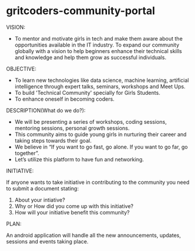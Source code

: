# gritcoders-community-portal

VISION:
- To mentor and motivate girls in tech and make them aware about the opportunities available in the IT industry. To expand our community globally with a vision to     help beginners enhance their technical skills and knowledge and help them grow as successful individuals. 


OBJECTIVE:
- To learn new technologies like data science, machine learning, artificial intelligence through expert talks, seminars, workshops and Meet Ups.
- To build 'Technical Community' specially for Girls Students.
- To enhance oneself in becoming coders.

DESCRIPTION(What do we do?):
- We will be presenting a series of workshops, coding sessions, mentoring sessions, personal growth sessions.
- This community aims to guide young girls in nurturing their career and taking steps towards their goal. 
- We believe in “If you want to go fast, go alone. If you want to go far, go together”.
- Let’s utilize this platform to have fun and networking.

INITIATIVE:

If anyone wants to take initiative in contributing to the community you need to submit a document stating:
1) About your intiative?
2) Why or How did you come up with this initiative?
3) How will your initiative benefit this community?

PLAN:

An android application will handle all the new announcements, updates, sessions and events taking place. 
